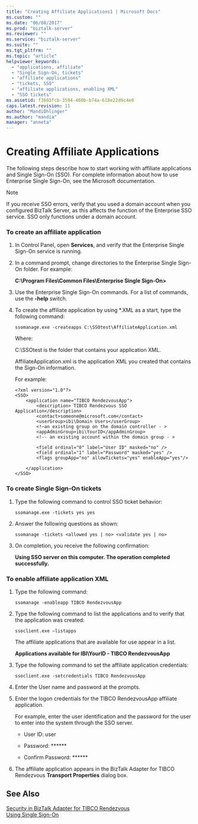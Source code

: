 ```yaml
---
title: "Creating Affiliate Applications1 | Microsoft Docs"
ms.custom: ""
ms.date: "06/08/2017"
ms.prod: "biztalk-server"
ms.reviewer: ""
ms.service: "biztalk-server"
ms.suite: ""
ms.tgt_pltfrm: ""
ms.topic: "article"
helpviewer_keywords: 
  - "applications, affiliate"
  - "Single Sign-On, tickets"
  - "affiliate applications"
  - "tickets, SSO"
  - "affiliate applications, enabling XML"
  - "SSO tickets"
ms.assetid: f3603fcb-3594-460b-b74a-618e22d9c4e0
caps.latest.revision: 11
author: "MandiOhlinger"
ms.author: "mandia"
manager: "anneta"
---
```

# Creating Affiliate Applications
The following steps describe how to start working with affiliate applications and Single Sign-On (SSO). For complete information about how to use Enterprise Single Sign-On, see the Microsoft documentation.  
  
> [!NOTE]
>  If you receive SSO errors, verify that you used a domain account when you configured BizTalk Server, as this affects the function of the Enterprise SSO service. SSO only functions under a domain account.  
  
### To create an affiliate application  
  
1.  In Control Panel, open **Services**, and verify that the Enterprise Single Sign-On service is running.  
  
2.  In a command prompt, change directories to the Enterprise Single Sign-On folder. For example:  
  
     **C:\Program Files\Common Files\Enterprise Single Sign-On>**  
  
3.  Use the Enterprise Single Sign-On commands. For a list of commands, use the **-help** switch.  
  
4.  To create the affiliate application by using *.XML as a start, type the following command:  
  
     `ssomanage.exe -createapps C:\SSOtest\AffiliateApplication.xml`  
  
     Where:  
  
     C:\SSOtest is the folder that contains your application XML.  
  
     AffiliateApplication.xml is the application XML you created that contains the Sign-On information.  
  
     For example:  
  
    ```  
    <?xml version="1.0"?>  
    <SSO>  
        <application name="TIBCO RendezvousApp">  
            <description> TIBCO Rendezvous SSO Application</description>  
            <contact>someone@microsoft.com</contact>  
            <userGroup>ibi\Domain Users</userGroup>  
            <!—an existing group on the domain controller - >   
            <appAdminGroup>ibi\YourID</appAdminGroup>  
            <!-- an existing account within the domain group - >   
  
            <field ordinal="0" label="User ID" masked="no" />  
            <field ordinal="1" label="Password" masked="yes" />  
            <flags groupApp="no" allowTickets="yes" enableApp="yes"/>  
  
        </application>  
    </SSO>  
    ```  
  
### To create Single Sign-On tickets  
  
1.  Type the following command to control SSO ticket behavior:  
  
     `ssomanage.exe -tickets yes yes`  
  
2.  Answer the following questions as shown:  
  
     `ssomanage -tickets <allowed yes | no> <validate yes | no>`  
  
3.  On completion, you receive the following confirmation:  
  
     **Using SSO server on this computer. The operation completed successfully.**  
  
### To enable affiliate application XML  
  
1.  Type the following command:  
  
     `ssomanage -enableapp TIBCO RendezvousApp`  
  
2.  Type the following command to list the applications and to verify that the application was created:  
  
     `ssoclient.exe –listapps`  
  
     The affiliate applications that are available for use appear in a list.  
  
     **Applications available for IBI\YourID - TIBCO RendezvousApp**  
  
3.  Type the following command to set the affiliate application credentials:  
  
     `ssoclient.exe -setcredentials TIBCO RendezvousApp`  
  
4.  Enter the User name and password at the prompts.  
  
5.  Enter the logon credentials for the TIBCO RendezvousApp affiliate application.  
  
     For example, enter the user identification and the password for the user to enter into the system through the SSO server.  
  
    -   User ID: user  
  
    -   Password: ******  
  
    -   Confirm Password: ******  
  
6.  The affiliate application appears in the BizTalk Adapter for TIBCO Rendezvous **Transport Properties** dialog box.  
  
## See Also  
 [Security in BizTalk Adapter for TIBCO Rendezvous](../core/security-in-biztalk-adapter-for-tibco-rendezvous.md)   
 [Using Single Sign-On](../core/using-single-sign-on5.md)